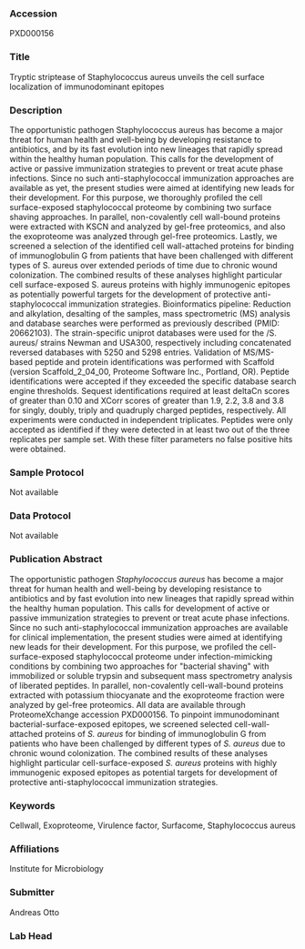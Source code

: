 ### Accession
PXD000156

### Title
Tryptic striptease of Staphylococcus aureus unveils the cell surface  localization of immunodominant epitopes

### Description
The opportunistic pathogen Staphylococcus aureus has become a major threat for human health and well-being by developing resistance to antibiotics, and by its fast evolution into new lineages that rapidly spread within the healthy human population. This calls for the development of active or passive immunization strategies to prevent or treat acute phase infections. Since no such anti-staphylococcal immunization approaches are available as yet, the present studies were aimed at identifying new leads for their development. For this purpose, we thoroughly profiled the cell surface-exposed staphylococcal proteome by combining two surface shaving approaches. In parallel, non-covalently cell wall-bound proteins were extracted with KSCN and analyzed by gel-free proteomics, and also the exoproteome was analyzed through gel-free proteomics. Lastly, we screened a selection of the identified cell wall-attached proteins for binding of immunoglobulin G from patients that have been challenged with different types of S. aureus over extended periods of time due to chronic wound colonization. The combined results of these analyses highlight particular cell surface-exposed S. aureus proteins with highly immunogenic epitopes as potentially powerful targets for the development of protective anti-staphylococcal immunization strategies. Bioinformatics pipeline: Reduction and alkylation, desalting of the samples, mass spectrometric  (MS) analysis and database searches were performed as previously described (PMID: 20662103). The strain-specific uniprot databases were used for the /S. aureus/ strains Newman and USA300, respectively including concatenated reversed databases with 5250 and 5298 entries. Validation of MS/MS-based peptide and protein identifications was performed with Scaffold (version Scaffold_2_04_00, Proteome Software Inc., Portland, OR). Peptide identifications were accepted if they exceeded the specific database search engine thresholds. Sequest identifications required at least deltaCn scores of greater than 0.10 and XCorr scores of greater than 1.9, 2.2, 3.8 and 3.8 for singly, doubly, triply and quadruply charged peptides, respectively. All experiments were conducted in independent triplicates. Peptides were only accepted as identified if they were detected in at least two out of the three replicates per sample set. With these filter parameters no false positive hits were obtained.

### Sample Protocol
Not available

### Data Protocol
Not available

### Publication Abstract
The opportunistic pathogen <i>Staphylococcus aureus</i> has become a major threat for human health and well-being by developing resistance to antibiotics and by fast evolution into new lineages that rapidly spread within the healthy human population. This calls for development of active or passive immunization strategies to prevent or treat acute phase infections. Since no such anti-staphylococcal immunization approaches are available for clinical implementation, the present studies were aimed at identifying new leads for their development. For this purpose, we profiled the cell-surface-exposed staphylococcal proteome under infection-mimicking conditions by combining two approaches for "bacterial shaving" with immobilized or soluble trypsin and subsequent mass spectrometry analysis of liberated peptides. In parallel, non-covalently cell-wall-bound proteins extracted with potassium thiocyanate and the exoproteome fraction were analyzed by gel-free proteomics. All data are available through ProteomeXchange accession PXD000156. To pinpoint immunodominant bacterial-surface-exposed epitopes, we screened selected cell-wall-attached proteins of <i>S. aureus</i> for binding of immunoglobulin G from patients who have been challenged by different types of <i>S. aureus</i> due to chronic wound colonization. The combined results of these analyses highlight particular cell-surface-exposed <i>S. aureus</i> proteins with highly immunogenic exposed epitopes as potential targets for development of protective anti-staphylococcal immunization strategies.

### Keywords
Cellwall, Exoproteome, Virulence factor, Surfacome, Staphylococcus aureus

### Affiliations
Institute for Microbiology

### Submitter
Andreas Otto

### Lab Head


